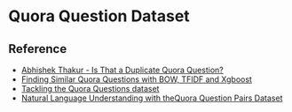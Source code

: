 # Quora Question Dataset

## Reference

- [Abhishek Thakur - Is That a Duplicate Quora Question?](https://www.youtube.com/watch?v=vA1V8A69e9c)
- [Finding Similar Quora Questions with BOW, TFIDF and Xgboost](https://towardsdatascience.com/finding-similar-quora-questions-with-bow-tfidf-and-random-forest-c54ad88d1370?gi=3872f455c39d)
- [Tackling the Quora Questions dataset](https://towardsdatascience.com/tackling-the-quora-questions-dataset-43666c74bb0e)
- [Natural Language Understanding with theQuora Question Pairs Dataset](https://arxiv.org/ftp/arxiv/papers/1907/1907.01041.pdf)
